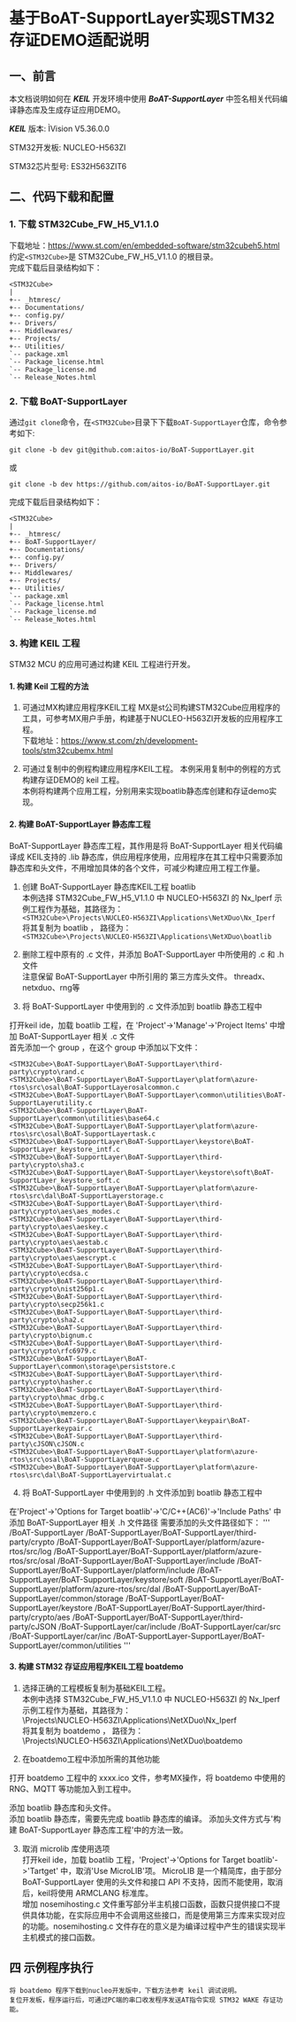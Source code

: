 # 基于BoAT-SupportLayer实现STM32存证DEMO适配说明


## 一、前言

本文档说明如何在 ***KEIL*** 开发环境中使用 ***BoAT-SupportLayer*** 中签名相关代码编译静态库及生成存证应用DEMO。

***KEIL*** 版本: ÌVision V5.36.0.0

STM32开发板: NUCLEO-H563ZI

STM32芯片型号: ES32H563ZIT6

## 二、代码下载和配置

### 1. 下载 STM32Cube_FW_H5_V1.1.0  
下载地址：https://www.st.com/en/embedded-software/stm32cubeh5.html  
约定`<STM32Cube>`是 STM32Cube_FW_H5_V1.1.0 的根目录。  
完成下载后目录结构如下：  
```
<STM32Cube>
|
+-- _htmresc/  
+-- Documentations/
+-- config.py/
+-- Drivers/
+-- Middlewares/
+-- Projects/
+-- Utilities/
`-- package.xml
`-- Package_license.html
`-- Package_license.md
`-- Release_Notes.html
```
### 2. 下载 BoAT-SupportLayer 

通过`git clone`命令，在`<STM32Cube>`目录下下载`BoAT-SupportLayer`仓库，命令参考如下:

```
git clone -b dev git@github.com:aitos-io/BoAT-SupportLayer.git
```
或
```
git clone -b dev https://github.com/aitos-io/BoAT-SupportLayer.git
```
完成下载后目录结构如下：  
```
<STM32Cube>
|
+-- _htmresc/  
+-- BoAT-SupportLayer/
+-- Documentations/
+-- config.py/
+-- Drivers/
+-- Middlewares/
+-- Projects/
+-- Utilities/
`-- package.xml
`-- Package_license.html
`-- Package_license.md
`-- Release_Notes.html
```

### 3. 构建 KEIL 工程

STM32 MCU 的应用可通过构建 KEIL 工程进行开发。  
#### 1. 构建 Keil 工程的方法
1. 可通过MX构建应用程序KEIL工程
MX是st公司构建STM32Cube应用程序的工具，可参考MX用户手册，构建基于NUCLEO-H563ZI开发板的应用程序工程。  
下载地址：https://www.st.com/zh/development-tools/stm32cubemx.html  
	
2. 可通过复制<STM32Cube>中的例程构建应用程序KEIL工程。
本例采用复制<STM32Cube>中的例程的方式构建存证DEMO的 keil 工程。  
本例将构建两个应用工程，分别用来实现boatlib静态库创建和存证demo实现。  

#### 2. 构建 BoAT-SupportLayer 静态库工程
BoAT-SupportLayer 静态库工程，其作用是将 BoAT-SupportLayer 相关代码编译成 KEIL支持的 .lib  静态库，供应用程序使用，应用程序在其工程中只需要添加静态库和头文件，不用增加具体的各个文件，可减少构建应用工程工作量。  

1. 创建 BoAT-SupportLayer 静态库KEIL工程 boatlib  
本例选择 STM32Cube_FW_H5_V1.1.0 中 NUCLEO-H563ZI 的 Nx_Iperf 示例工程作为基础，其路径为：  
`<STM32Cube>\Projects\NUCLEO-H563ZI\Applications\NetXDuo\Nx_Iperf`  
将其复制为 boatlib ， 路径为：  
`<STM32Cube>\Projects\NUCLEO-H563ZI\Applications\NetXDuo\boatlib`  

2. 删除工程中原有的 .c 文件，并添加 BoAT-SupportLayer 中所使用的 .c 和 .h 文件  
注意保留 BoAT-SupportLayer 中所引用的 第三方库头文件。 threadx、netxduo、rng等  

3. 将 BoAT-SupportLayer 中使用到的 .c 文件添加到 boatlib 静态工程中  

打开keil ide，加载 boatlib 工程，在 'Project'->'Manage'->'Project Items' 中增加 BoAT-SupportLayer 相关 .c 文件  
首先添加一个 group ，在这个 group 中添加以下文件：  
```
<STM32Cube>\BoAT-SupportLayer\BoAT-SupportLayer\third-party\crypto\rand.c
<STM32Cube>\BoAT-SupportLayer\BoAT-SupportLayer\platform\azure-rtos\src\osal\BoAT-SupportLayerosalcommon.c
<STM32Cube>\BoAT-SupportLayer\BoAT-SupportLayer\common\utilities\BoAT-SupportLayerutility.c
<STM32Cube>\BoAT-SupportLayer\BoAT-SupportLayer\common\utilities\base64.c
<STM32Cube>\BoAT-SupportLayer\BoAT-SupportLayer\platform\azure-rtos\src\osal\BoAT-SupportLayertask.c
<STM32Cube>\BoAT-SupportLayer\BoAT-SupportLayer\keystore\BoAT-SupportLayer_keystore_intf.c
<STM32Cube>\BoAT-SupportLayer\BoAT-SupportLayer\third-party\crypto\sha3.c
<STM32Cube>\BoAT-SupportLayer\BoAT-SupportLayer\keystore\soft\BoAT-SupportLayer_keystore_soft.c
<STM32Cube>\BoAT-SupportLayer\BoAT-SupportLayer\platform\azure-rtos\src\dal\BoAT-SupportLayerstorage.c
<STM32Cube>\BoAT-SupportLayer\BoAT-SupportLayer\third-party\crypto\aes\aes_modes.c
<STM32Cube>\BoAT-SupportLayer\BoAT-SupportLayer\third-party\crypto\aes\aeskey.c
<STM32Cube>\BoAT-SupportLayer\BoAT-SupportLayer\third-party\crypto\aes\aestab.c
<STM32Cube>\BoAT-SupportLayer\BoAT-SupportLayer\third-party\crypto\aes\aescrypt.c
<STM32Cube>\BoAT-SupportLayer\BoAT-SupportLayer\third-party\crypto\ecdsa.c
<STM32Cube>\BoAT-SupportLayer\BoAT-SupportLayer\third-party\crypto\nist256p1.c
<STM32Cube>\BoAT-SupportLayer\BoAT-SupportLayer\third-party\crypto\secp256k1.c
<STM32Cube>\BoAT-SupportLayer\BoAT-SupportLayer\third-party\crypto\sha2.c
<STM32Cube>\BoAT-SupportLayer\BoAT-SupportLayer\third-party\crypto\bignum.c
<STM32Cube>\BoAT-SupportLayer\BoAT-SupportLayer\third-party\crypto\rfc6979.c
<STM32Cube>\BoAT-SupportLayer\BoAT-SupportLayer\common\storage\persiststore.c
<STM32Cube>\BoAT-SupportLayer\BoAT-SupportLayer\third-party\crypto\hasher.c
<STM32Cube>\BoAT-SupportLayer\BoAT-SupportLayer\third-party\crypto\hmac_drbg.c
<STM32Cube>\BoAT-SupportLayer\BoAT-SupportLayer\third-party\crypto\memzero.c
<STM32Cube>\BoAT-SupportLayer\BoAT-SupportLayer\keypair\BoAT-SupportLayerkeypair.c
<STM32Cube>\BoAT-SupportLayer\BoAT-SupportLayer\third-party\cJSON\cJSON.c
<STM32Cube>\BoAT-SupportLayer\BoAT-SupportLayer\platform\azure-rtos\src\osal\BoAT-SupportLayerqueue.c
<STM32Cube>\BoAT-SupportLayer\BoAT-SupportLayer\platform\azure-rtos\src\dal\BoAT-SupportLayervirtualat.c
```

4. 将 BoAT-SupportLayer 中使用到的 .h 文件添加到 boatlib 静态工程中  

在'Project'->'Options for Target boatlib'->'C/C++(AC6)'->'Include Paths' 中添加 BoAT-SupportLayer 相关 .h 文件路径
需要添加的头文件路径如下：
'''
<STM32Cube>/BoAT-SupportLayer
<STM32Cube>/BoAT-SupportLayer/BoAT-SupportLayer/third-party/crypto
<STM32Cube>/BoAT-SupportLayer/BoAT-SupportLayer/platform/azure-rtos/src/log
<STM32Cube>/BoAT-SupportLayer/BoAT-SupportLayer/platform/azure-rtos/src/osal
<STM32Cube>/BoAT-SupportLayer/BoAT-SupportLayer/include
<STM32Cube>/BoAT-SupportLayer/BoAT-SupportLayer/platform/include
<STM32Cube>/BoAT-SupportLayer/BoAT-SupportLayer/keystore/soft
<STM32Cube>/BoAT-SupportLayer/BoAT-SupportLayer/platform/azure-rtos/src/dal
<STM32Cube>/BoAT-SupportLayer/BoAT-SupportLayer/common/storage
<STM32Cube>/BoAT-SupportLayer/BoAT-SupportLayer/keystore
<STM32Cube>/BoAT-SupportLayer/BoAT-SupportLayer/third-party/crypto/aes
<STM32Cube>/BoAT-SupportLayer/BoAT-SupportLayer/third-party/cJSON
<STM32Cube>/BoAT-SupportLayer/car/include
<STM32Cube>/BoAT-SupportLayer/car/src
<STM32Cube>/BoAT-SupportLayer/car/inc
<STM32Cube>/BoAT-SupportLayer-SupportLayer/BoAT-SupportLayer/common/utilities</IncludePath>
'''

#### 3. 构建 STM32 存证应用程序KEIL工程 boatdemo

1. 选择正确的工程模板复制为基础KEIL工程。  
	本例中选择 STM32Cube_FW_H5_V1.1.0 中 NUCLEO-H563ZI 的 Nx_Iperf 示例工程作为基础，其路径为：  
		<STM32Cube>\Projects\NUCLEO-H563ZI\Applications\NetXDuo\Nx_Iperf  
	将其复制为 boatdemo ， 路径为：  
		<STM32Cube>\Projects\NUCLEO-H563ZI\Applications\NetXDuo\boatdemo  

2. 在boatdemo工程中添加所需的其他功能  

打开 boatdemo 工程中的 xxxx.ico 文件，参考MX操作，将 boatdemo 中使用的 RNG、MQTT 等功能加入到工程中。  

添加 boatlib 静态库和头文件。    
    添加 boatlib 静态库，需要先完成 boatlib 静态库的编译。
    添加头文件方式与'构建 BoAT-SupportLayer 静态库工程'中的方法一致。
	 
3. 取消 microlib 库使用选项  
打开keil ide，加载 boatlib 工程，'Project'->'Options for Target boatlib'->'Tartget' 中，取消'Use MicroLIB'项。
MicroLIB 是一个精简库，由于部分 BoAT-SupportLayer 使用的头文件和接口 API 不支持，因而不能使用，取消后，keil将使用 ARMCLANG 标准库。  
增加 nosemihosting.c 文件重写部分半主机接口函数，函数只提供接口不提供具体功能，在实际应用中不会调用这些接口，而是使用第三方库来实现对应的功能。nosemihosting.c 文件存在的意义是为编译过程中产生的错误实现半主机模式的接口函数。  
  
## 四 示例程序执行
	将 boatdemo 程序下载到nucleo开发版中，下载方法参考 keil 调试说明。
	复位开发板，程序运行后，可通过PC端的串口收发程序发送AT指令实现 STM32 WAKE 存证功能。
	
